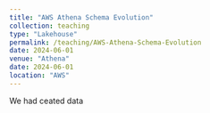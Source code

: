 ```yaml
---
title: "AWS Athena Schema Evolution"
collection: teaching
type: "Lakehouse"
permalink: /teaching/AWS-Athena-Schema-Evolution
date: 2024-06-01
venue: "Athena"
date: 2024-06-01
location: "AWS"
---
```


We had ceated data
